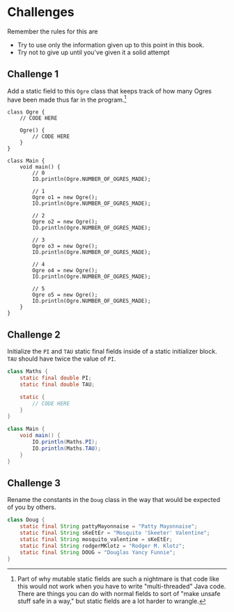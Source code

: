 # Challenges

Remember the rules for this are

- Try to use only the information given up to this point in this book.
- Try not to give up until you've given it a solid attempt

## Challenge 1

Add a static field to this `Ogre` class that keeps track of
how many Ogres have been made thus far in the program.[^threads]

```java,editable
class Ogre {
    // CODE HERE

    Ogre() {
        // CODE HERE
    }
}

class Main {
    void main() {
        // 0
        IO.println(Ogre.NUMBER_OF_OGRES_MADE);

        // 1
        Ogre o1 = new Ogre();
        IO.println(Ogre.NUMBER_OF_OGRES_MADE);

        // 2
        Ogre o2 = new Ogre();
        IO.println(Ogre.NUMBER_OF_OGRES_MADE);
        
        // 3
        Ogre o3 = new Ogre();
        IO.println(Ogre.NUMBER_OF_OGRES_MADE);
        
        // 4
        Ogre o4 = new Ogre();
        IO.println(Ogre.NUMBER_OF_OGRES_MADE);

        // 5
        Ogre o5 = new Ogre();
        IO.println(Ogre.NUMBER_OF_OGRES_MADE);
    }
}
```

## Challenge 2

Initialize the `PI` and `TAU` static final fields inside of a static initializer block.
`TAU` should have twice the value of `PI`.

```java
class Maths {
    static final double PI;
    static final double TAU;

    static {
        // CODE HERE
    }
}

class Main {
    void main() {
        IO.println(Maths.PI);
        IO.println(Maths.TAU);
    }
}
```

## Challenge 3

Rename the constants in the `Doug` class in the way that would
be expected of you by others.

```java
class Doug {
    static final String pattyMayonnaise = "Patty Mayonnaise";
    static final String sKeEtEr = "Mosquito 'Skeeter' Valentine";
    static final String mosquito_valentine = sKeEtEr;
    static final String rodgerMKlotz = "Rodger M. Klotz";
    static final String DOUG = "Douglas Yancy Funnie";
}
```


[^threads]: Part of why mutable static fields are such a nightmare is that code like this would 
not work when you have to write "multi-threaded" Java code. There are things you can do with normal fields to sort of "make unsafe stuff safe in a way," but static fields are a lot harder to wrangle.